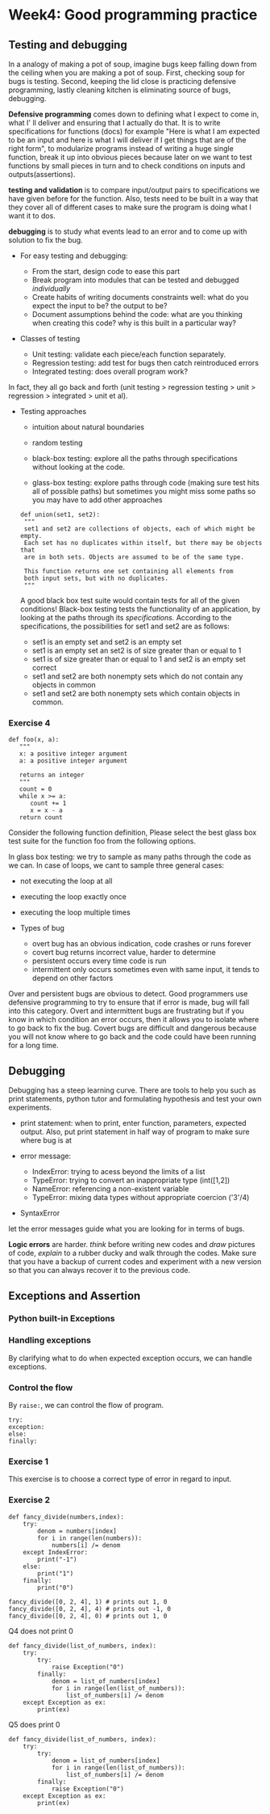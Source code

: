 # Week4: Good programming practice

## Testing and debugging

In a analogy of making a pot of soup, imagine bugs keep falling down from the ceiling when you are making a pot of soup. First, checking soup for bugs is testing. Second, keeping the lid close is practicing defensive programming, lastly cleaning kitchen is eliminating source of bugs, debugging.

**Defensive programming** comes down to defining what I expect to come in, what I' ll deliver and ensuring that I actually do that. It is to write specifications for functions (docs) for example "Here is what I   am expected to be an input and here is what I will deliver if I get things that are of the right form", to modularize programs instead of writing a huge single function, break it up into obvious pieces because later on we want to test functions by small pieces in turn and to check conditions on inputs and outputs(assertions).

**testing and validation** is to compare input/output pairs to specifications we have given before for the function. Also, tests need to be built in a way that they cover all of different cases to make sure the program is doing what I want it to dos.

**debugging** is to study what events lead to an error and to come up with solution to fix the bug.

+ For easy testing and debugging:
  + From the start, design code to ease this part
  + Break program into modules that can be tested and debugged *individually*
  + Create habits of writing documents constraints well: what do you expect the input to be? the output to be?
  + Document assumptions behind the code: what are you thinking when creating this code? why is this built in a particular way?

+ Classes of testing
  + Unit testing: validate each piece/each function separately.
  + Regression testing: add test for bugs then catch reintroduced errors
  + Integrated testing: does overall program work?

In fact, they all go back and forth (unit testing > regression testing > unit > regression > integrated > unit et al).

+ Testing approaches
  + intuition about natural boundaries

  + random testing

  + black-box testing: explore all the paths through specifications without looking at the code.

  + glass-box testing: explore paths through code (making sure test hits all of possible paths) but sometimes you might miss some paths so you may have to add other approaches
  ```
  def union(set1, set2):
   """
   set1 and set2 are collections of objects, each of which might be empty.
   Each set has no duplicates within itself, but there may be objects that
   are in both sets. Objects are assumed to be of the same type.

   This function returns one set containing all elements from
   both input sets, but with no duplicates.
   """

  ```

  A good black box test suite would contain tests for all of the given conditions! Black-box testing tests the functionality of an application, by looking at the paths through its *specifications.* According to the specifications, the possibilities for set1 and set2 are as follows:
   + set1 is an empty set and set2 is an empty set
   + set1 is an empty set an set2 is of size greater than or equal to 1
   + set1 is of size greater than or equal to 1 and set2 is an empty set correct
   + set1 and set2 are both nonempty sets which do not contain any objects in common
   + set1 and set2 are both nonempty sets which contain objects in common.

### Exercise 4

```
def foo(x, a):
   """
   x: a positive integer argument
   a: a positive integer argument

   returns an integer
   """
   count = 0
   while x >= a:
      count += 1
      x = x - a
   return count

```
Consider the following function definition, Please select the best glass box test suite for the function foo from the following options.

In glass box testing: we try to sample as many paths through the code as we can. In case of loops, we cant to sample three general cases:
+ not executing the loop at all
+ executing the loop exactly once
+ executing the loop multiple times

+ Types of bug
  + overt bug has an obvious indication, code crashes or runs forever
  + covert bug returns incorrect value, harder to determine
  + persistent occurs every time code is run
  + intermittent only occurs sometimes even with same input, it tends to depend on other factors  

Over and persistent bugs are obvious to detect. Good programmers use defensive programming to try to ensure that if error is made, bug will fall into this category. Overt and intermittent bugs are frustrating but if you know in which condition an error occurs, then it allows you to isolate where to go back to fix the bug. Covert bugs are difficult and dangerous because you will not know where to go back and the code could have been running for a long time.

## Debugging
Debugging has a steep learning curve. There are tools to help you such as print statements, python tutor and formulating hypothesis and test your own experiments.

+ print statement: when to print, enter function, parameters, expected output. Also, put print statement in half way of program to make sure where bug is at

+ error message:
  + IndexError: trying to acess beyond the limits of a list
  + TypeError: trying to convert an inappropriate type (int([1,2])
  + NameError: referencing a non-existent variable
  + TypeError: mixing data types without appropriate coercion ('3'/4)
+ SyntaxError

let the error messages guide what you are looking for in terms of bugs.

**Logic errors** are harder. *think* before writing new codes and *draw* pictures of code, *explain* to a rubber ducky and walk through the codes. Make sure that you have a backup of current codes and experiment with a new version so that you can always recover it to the previous code.

## Exceptions and Assertion

### Python built-in Exceptions
### Handling exceptions
By clarifying what to do when expected exception occurs, we can handle exceptions.

### Control the flow
By ```raise:```, we can control the flow of program.

```
try:
exception:
else:
finally:

```
### Exercise 1

This exercise is to choose a correct type of error in regard to input.

### Exercise 2
```
def fancy_divide(numbers,index):
    try:
        denom = numbers[index]
        for i in range(len(numbers)):
            numbers[i] /= denom
    except IndexError:
        print("-1")
    else:
        print("1")
    finally:
        print("0")

```
```
fancy_divide([0, 2, 4], 1) # prints out 1, 0
fancy_divide([0, 2, 4], 4) # prints out -1, 0
fancy_divide([0, 2, 4], 0) # prints out 1, 0
```
Q4 does not print 0
```
def fancy_divide(list_of_numbers, index):
    try:
        try:
            raise Exception("0")
        finally:
            denom = list_of_numbers[index]
            for i in range(len(list_of_numbers)):
                list_of_numbers[i] /= denom
    except Exception as ex:
        print(ex)

```
Q5 does print 0

```
def fancy_divide(list_of_numbers, index):
    try:
        try:
            denom = list_of_numbers[index]
            for i in range(len(list_of_numbers)):
                list_of_numbers[i] /= denom
        finally:
            raise Exception("0")
    except Exception as ex:
        print(ex)

```
